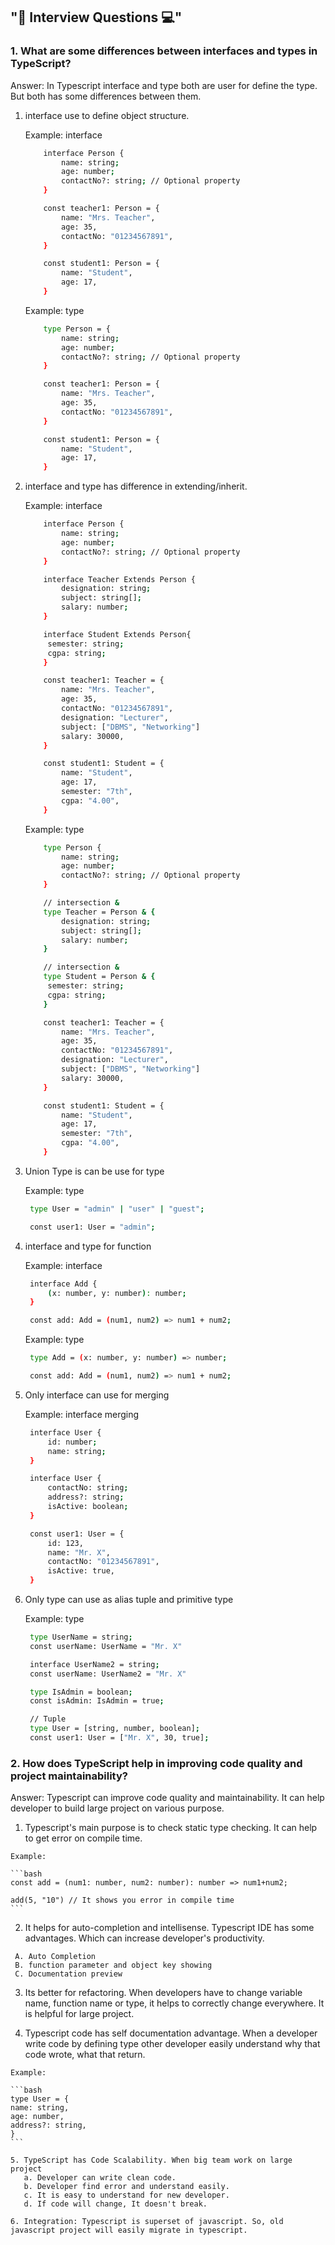 ## "🎯 Interview Questions 💻"

### 1. What are some differences between interfaces and types in TypeScript?

Answer: In Typescript interface and type both are user for define the type. But both has some differences between them.

1. interface use to define object structure.

   Example: interface

   ```bash
       interface Person {
           name: string;
           age: number;
           contactNo?: string; // Optional property
       }

       const teacher1: Person = {
           name: "Mrs. Teacher",
           age: 35,
           contactNo: "01234567891",
       }

       const student1: Person = {
           name: "Student",
           age: 17,
       }
   ```

   Example: type

   ```bash
       type Person = {
           name: string;
           age: number;
           contactNo?: string; // Optional property
       }

       const teacher1: Person = {
           name: "Mrs. Teacher",
           age: 35,
           contactNo: "01234567891",
       }

       const student1: Person = {
           name: "Student",
           age: 17,
       }
   ```

2. interface and type has difference in extending/inherit.

   Example: interface

   ```bash
       interface Person {
           name: string;
           age: number;
           contactNo?: string; // Optional property
       }

       interface Teacher Extends Person {
           designation: string;
           subject: string[];
           salary: number;
       }

       interface Student Extends Person{
        semester: string;
        cgpa: string;
       }

       const teacher1: Teacher = {
           name: "Mrs. Teacher",
           age: 35,
           contactNo: "01234567891",
           designation: "Lecturer",
           subject: ["DBMS", "Networking"]
           salary: 30000,
       }

       const student1: Student = {
           name: "Student",
           age: 17,
           semester: "7th",
           cgpa: "4.00",
       }
   ```

   Example: type

   ```bash
       type Person {
           name: string;
           age: number;
           contactNo?: string; // Optional property
       }

       // intersection &
       type Teacher = Person & {
           designation: string;
           subject: string[];
           salary: number;
       }

       // intersection &
       type Student = Person & {
        semester: string;
        cgpa: string;
       }

       const teacher1: Teacher = {
           name: "Mrs. Teacher",
           age: 35,
           contactNo: "01234567891",
           designation: "Lecturer",
           subject: ["DBMS", "Networking"]
           salary: 30000,
       }

       const student1: Student = {
           name: "Student",
           age: 17,
           semester: "7th",
           cgpa: "4.00",
       }
   ```

3. Union Type is can be use for type

   Example: type

   ```bash
    type User = "admin" | "user" | "guest";

    const user1: User = "admin";

   ```

4. interface and type for function

   Example: interface

   ```bash
    interface Add {
        (x: number, y: number): number;
    }

    const add: Add = (num1, num2) => num1 + num2;
   ```

   Example: type

   ```bash
    type Add = (x: number, y: number) => number;

    const add: Add = (num1, num2) => num1 + num2;
   ```

5. Only interface can use for merging

   Example: interface merging

   ```bash
    interface User {
        id: number;
        name: string;
    }

    interface User {
        contactNo: string;
        address?: string;
        isActive: boolean;
    }

    const user1: User = {
        id: 123,
        name: "Mr. X",
        contactNo: "01234567891",
        isActive: true,
    }
   ```

6. Only type can use as alias tuple and primitive type

   Example: type

   ```bash
    type UserName = string;
    const userName: UserName = "Mr. X"

    interface UserName2 = string;
    const userName: UserName2 = "Mr. X"

    type IsAdmin = boolean;
    const isAdmin: IsAdmin = true;

    // Tuple
    type User = [string, number, boolean];
    const user1: User = ["Mr. X", 30, true];
   ```

### 2. How does TypeScript help in improving code quality and project maintainability?

Answer: Typescript can improve code quality and maintainability. It can help developer to build large project on various purpose.

   1. Typescript's main purpose is to check static type checking. It can help to get error on compile time.

    Example:

    ```bash
    const add = (num1: number, num2: number): number => num1+num2;

    add(5, "10") // It shows you error in compile time
    ```

   2. It helps for auto-completion and intellisense. Typescript IDE has some advantages. Which can increase developer's productivity.
     
     A. Auto Completion
     B. function parameter and object key showing
     C. Documentation preview


   3. Its better for refactoring. When developers have to change variable name, function name or type, it helps to correctly change everywhere. It is helpful for large project.

   4. Typescript code has self documentation advantage. When a developer write code by defining type other developer easily understand why that code wrote, what that return.

    Example:

    ```bash
    type User = {
    name: string,
    age: number,
    address?: string,
    }
    ```

    5. TypeScript has Code Scalability. When big team work on large project
       a. Developer can write clean code.
       b. Developer find error and understand easily.
       c. It is easy to understand for new developer.
       d. If code will change, It doesn't break.
    
    6. Integration: Typescript is superset of javascript. So, old javascript project will easily migrate in typescript.